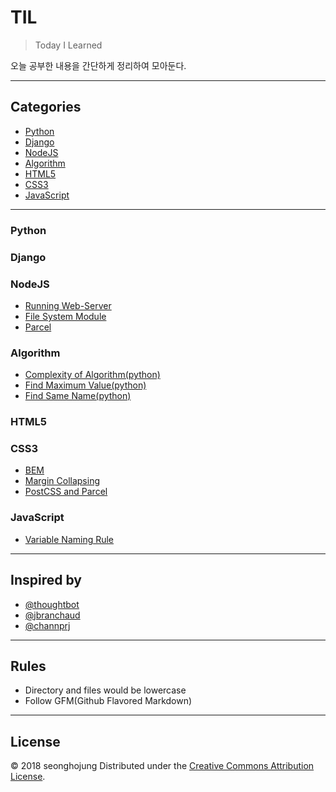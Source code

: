 # TIL
> Today I Learned

오늘 공부한 내용을 간단하게 정리하여 모아둔다.

---

## Categories
* [Python](#python)
* [Django](#django)
* [NodeJS](#nodejs)
* [Algorithm](#algorithm)
* [HTML5](#html5)
* [CSS3](#css3)
* [JavaScript](#javascript)

---

### Python

### Django

### NodeJS

- [Running Web-Server](nodejs/running-webserver.md)
- [File System Module](nodejs/file-system-module.md)
- [Parcel](nodejs/parcel.md)

### Algorithm

- [Complexity of Algorithm(python)](algorithm/complexity-of-algorithm.md)
- [Find Maximum Value(python)](algorithm/find-maximum-value.md)
- [Find Same Name(python)](algorithm/find-same-name.md)

### HTML5

### CSS3

- [BEM](css3/BEM.md)
- [Margin Collapsing](css3/margin-collapsing.md)
- [PostCSS and Parcel](css3/postcss-and-parcel.md)

### JavaScript

- [Variable Naming Rule](javascript/variable-naming-rule.md)

---

## Inspired by

* [@thoughtbot](https://github.com/thoughtbot/til)
* [@jbranchaud](https://github.com/jbranchaud/til)
* [@channprj](https://github.com/channprj/til)

---

## Rules
* Directory and files would be lowercase
* Follow GFM(Github Flavored Markdown)

---

## License

© 2018 seonghojung
Distributed under the [Creative Commons Attribution License][license].

[license]: http://creativecommons.org/licenses/by/3.0/
